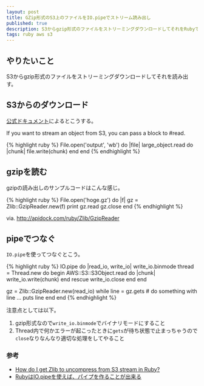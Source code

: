 ```yaml
---
layout: post
title: GZip形式のS3上のファイルをIO.pipeでストリーム読み出し
published: true
description: S3からgzip形式のファイルをストリーミングダウンロードしてそれをRubyで読み出す。IO.pipeを使えば可能です。
tags: ruby aws s3
---
```


## やりたいこと

S3からgzip形式のファイルをストリーミングダウンロードしてそれを読み出す。

## S3からのダウンロード

[公式ドキュメント](http://docs.aws.amazon.com/AWSRubySDK/latest/AWS/S3/S3Object.html)によるとこうする。

If you want to stream an object from S3, you can pass a block to #read.

{% highlight ruby %}
File.open('output', 'wb') do |file|
  large_object.read do |chunk|
    file.write(chunk)
  end
end
{% endhighlight %}

## gzipを読む

gzipの読み出しのサンプルコードはこんな感じ。

{% highlight ruby %}
File.open('hoge.gz') do |f|
  gz = Zlib::GzipReader.new(f)
  print gz.read
  gz.close
end
{% endhighlight %}

via. <http://apidock.com/ruby/Zlib/GzipReader>

## pipeでつなぐ

`IO.pipe`を使ってつなぐとこう。

{% highlight ruby %}
IO.pipe do |read_io, write_io|
  write_io.binmode
  thread = Thread.new do
    begin
      AWS::S3::S3Object.read do |chunk|
        write_io.write(chunk)
      end
    rescue
      write_io.close
    end
  end

  gz = Zlib::GzipReader.new(read_io)
  while line = gz.gets
    # do something with line ...
    puts line
  end
end
{% endhighlight %}

注意点としては以下。

1. gzip形式なので`write_io.binmode`でバイナリモードにすること
1. Thread内で何かエラーが起こったときに`gets`が待ち状態で止まっちゃうので`close`なりなんなり適切な処理をしてやること

### 参考

* [How do I get Zlib to uncompress from S3 stream in Ruby?](http://stackoverflow.com/questions/24016548/how-do-i-get-zlib-to-uncompress-from-s3-stream-in-ruby)
* [RubyはIO.pipeを使えば、パイプを作ることが出来る](http://takuya-1st.hatenablog.jp/entry/20120205/1328470521)
